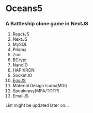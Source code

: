 # Oceans5

### A Battleship clone game in NextJS

1. ReactJS
2. NextJS
3. MySQL
4. Prisma
5. Zod
6. BCrypt
7. NanoID
8. HAPI/IRON
9. Socket.IO
10. [EgoJS](https://github.com/oguzeroglu/Ego)
11. Material Design Icons(MDI)
12. Speakeasy(MFA/TOTP)
13. EmailJS

List might be updated later on…
